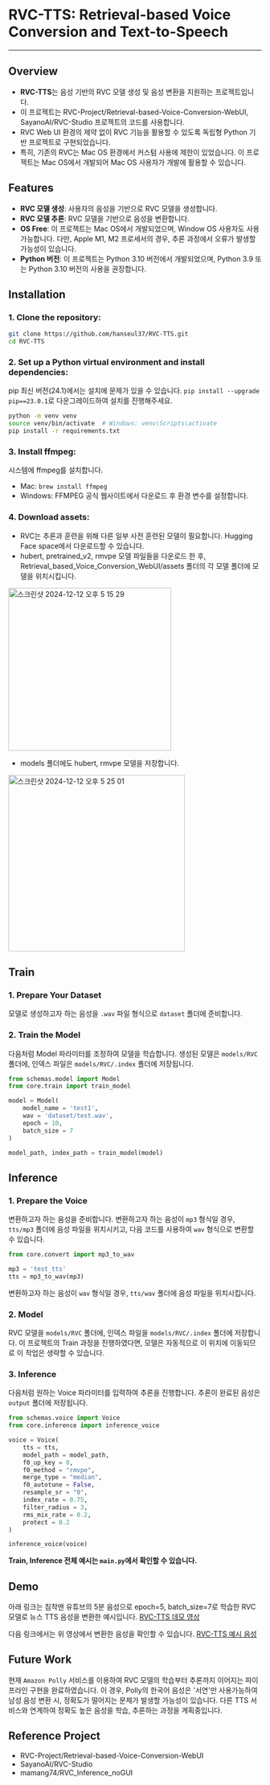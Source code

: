 # RVC-TTS: Retrieval-based Voice Conversion and Text-to-Speech

---

## Overview
- **RVC-TTS**는 음성 기반의 RVC 모델 생성 및 음성 변환을 지원하는 프로젝트입니다.
- 이 프로젝트는 RVC-Project/Retrieval-based-Voice-Conversion-WebUI, SayanoAI/RVC-Studio 프로젝트의 코드를 사용합니다.
- RVC Web UI 환경의 제약 없이 RVC 기능을 활용할 수 있도록 독립형 Python 기반 프로젝트로 구현되었습니다.
- 특히, 기존의 RVC는 Mac OS 환경에서 커스텀 사용에 제한이 있었습니다. 이 프로젝트는 Mac OS에서 개발되어 Mac OS 사용자가 개발에 활용할 수 있습니다.

## Features
- **RVC 모델 생성**: 사용자의 음성을 기반으로 RVC 모델을 생성합니다. 
- **RVC 모델 추론**: RVC 모델을 기반으로 음성을 변환합니다.
- **OS Free**: 이 프로젝트는 Mac OS에서 개발되었으며, Window OS 사용자도 사용 가능합니다. 다만, Apple M1, M2 프로세서의 경우, 추론 과정에서 오류가 발생할 가능성이 있습니다.  
- **Python 버전**: 이 프로젝트는 Python 3.10 버전에서 개발되었으며, Python 3.9 또는 Python 3.10 버전의 사용을 권장합니다.

## Installation
### 1. Clone the repository:
```bash
git clone https://github.com/hanseul37/RVC-TTS.git
cd RVC-TTS
```

### 2. Set up a Python virtual environment and install dependencies:
pip 최신 버전(24.1)에서는 설치에 문제가 있을 수 있습니다. 
`pip install --upgrade pip==23.0.1`로 다운그레이드하여 설치를 진행해주세요.
```bash
python -m venv venv
source venv/bin/activate  # Windows: venv\Scripts\activate
pip install -r requirements.txt
```

### 3. Install ffmpeg:
시스템에 ffmpeg를 설치합니다.
- Mac: `brew install ffmpeg`
- Windows: FFMPEG 공식 웹사이트에서 다운로드 후 환경 변수를 설정합니다.

### 4. Download assets:
- RVC는 추론과 훈련을 위해 다른 일부 사전 훈련된 모델이 필요합니다. Hugging Face space에서 다운로드할 수 있습니다.
- hubert, pretrained_v2, rmvpe 모델 파일들을 다운로드 한 후, Retrieval_based_Voice_Conversion_WebUI/assets 폴더의 각 모델 폴더에 모델을 위치시킵니다.
<img width="324" alt="스크린샷 2024-12-12 오후 5 15 29" src="https://github.com/user-attachments/assets/2638eee5-daa7-4a26-be5b-7e60dcca0260" />

- models 폴더에도 hubert, rmvpe 모델을 저장합니다.
<img width="351" alt="스크린샷 2024-12-12 오후 5 25 01" src="https://github.com/user-attachments/assets/86f63e6d-319e-4dde-abb7-1e02eadc3fbf" />

## Train
### 1. Prepare Your Dataset
모델로 생성하고자 하는 음성을 `.wav` 파일 형식으로 `dataset` 폴더에 준비합니다.

### 2. Train the Model
다음처럼 Model 파라미터를 조정하여 모델을 학습합니다.
생성된 모델은 `models/RVC` 폴더에, 인덱스 파일은 `models/RVC/.index` 폴더에 저장됩니다.
```python
from schemas.model import Model
from core.train import train_model

model = Model(
    model_name = 'test1',
    wav = 'dataset/test.wav',
    epoch = 10,
    batch_size = 7
)

model_path, index_path = train_model(model)
```

## Inference
### 1. Prepare the Voice
변환하고자 하는 음성을 준비합니다.
변환하고자 하는 음성이 `mp3` 형식일 경우, `tts/mp3` 폴더에 음성 파일을 위치시키고, 다음 코드를 사용하여 `wav` 형식으로 변환할 수 있습니다.
```python
from core.convert import mp3_to_wav

mp3 = 'test_tts'
tts = mp3_to_wav(mp3)
```
변환하고자 하는 음성이 `wav` 형식일 경우, `tts/wav` 폴더에 음성 파일을 위치시킵니다.

### 2. Model
RVC 모델을 `models/RVC` 폴더에, 인덱스 파일을 `models/RVC/.index` 폴더에 저장합니다.
이 프로젝트의 Train 과정을 진행하였다면, 모델은 자동적으로 이 위치에 이동되므로 이 작업은 생략할 수 있습니다.

### 3. Inference
다음처럼 원하는 Voice 파라미터를 입력하여 추론을 진행합니다.
추론이 완료된 음성은 `output` 폴더에 저장됩니다.
```python
from schemas.voice import Voice
from core.inference import inference_voice

voice = Voice(
    tts = tts,
    model_path = model_path,
    f0_up_key = 0,
    f0_method = "rmvpe",
    merge_type = "median",
    f0_autotune = False,
    resample_sr = "0",
    index_rate = 0.75,
    filter_radius = 3,
    rms_mix_rate = 0.2,
    protect = 0.2
)

inference_voice(voice)
```
**Train, Inference 전체 예시는 `main.py`에서 확인할 수 있습니다.**

## Demo
아래 링크는 침착맨 유튜브의 5분 음성으로 epoch=5, batch_size=7로 학습한 RVC 모델로 뉴스 TTS 음성을 변환한 예시입니다.
[RVC-TTS 데모 영상](https://drive.google.com/file/d/1dQxbXpND-s_njj7MYu2MXGbjd_V8UCNY/view?usp=drive_link)

다음 링크에서는 위 영상에서 변환한 음성을 확인할 수 있습니다.
[RVC-TTS 예시 음성](https://drive.google.com/file/d/1iaNIcvUgJVfFyw8lnowztDxobZgJaUDR/view?usp=sharing)

## Future Work
현재 `Amazon Polly` 서비스를 이용하여 RVC 모델의 학습부터 추론까지 이어지는 파이프라인 구현을 완료하였습니다.
이 경우, Polly의 한국어 음성은 '서연'만 사용가능하여 남성 음성 변환 시, 정확도가 떨어지는 문제가 발생할 가능성이 있습니다.
다른 TTS 서비스와 연계하여 정확도 높은 음성을 학습, 추론하는 과정을 계획중입니다.

## Reference Project
- RVC-Project/Retrieval-based-Voice-Conversion-WebUI
- SayanoAI/RVC-Studio
- mamang74/RVC_Inference_noGUI

